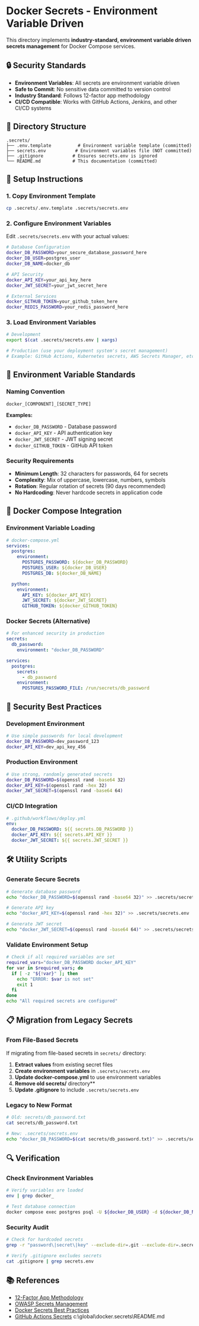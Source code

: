 # Docker Secrets - Environment Variable Driven

This directory implements **industry-standard, environment variable driven secrets management** for Docker Compose services.

## 🔒 Security Standards

- **Environment Variables**: All secrets are environment variable driven
- **Safe to Commit**: No sensitive data committed to version control
- **Industry Standard**: Follows 12-factor app methodology
- **CI/CD Compatible**: Works with GitHub Actions, Jenkins, and other CI/CD systems

## 📁 Directory Structure

```
.secrets/
├── .env.template          # Environment variable template (committed)
├── secrets.env           # Environment variables file (NOT committed)
├── .gitignore           # Ensures secrets.env is ignored
└── README.md            # This documentation (committed)
```

## 🚀 Setup Instructions

### 1. Copy Environment Template
```bash
cp .secrets/.env.template .secrets/secrets.env
```

### 2. Configure Environment Variables
Edit `.secrets/secrets.env` with your actual values:

```bash
# Database Configuration
docker_DB_PASSWORD=your_secure_database_password_here
docker_DB_USER=postgres_user
docker_DB_NAME=docker_db

# API Security
docker_API_KEY=your_api_key_here
docker_JWT_SECRET=your_jwt_secret_here

# External Services
docker_GITHUB_TOKEN=your_github_token_here
docker_REDIS_PASSWORD=your_redis_password_here
```

### 3. Load Environment Variables
```bash
# Development
export $(cat .secrets/secrets.env | xargs)

# Production (use your deployment system's secret management)
# Example: GitHub Actions, Kubernetes secrets, AWS Secrets Manager, etc.
```

## 🔧 Environment Variable Standards

### Naming Convention
```
docker_[COMPONENT]_[SECRET_TYPE]
```

**Examples:**
- `docker_DB_PASSWORD` - Database password
- `docker_API_KEY` - API authentication key
- `docker_JWT_SECRET` - JWT signing secret
- `docker_GITHUB_TOKEN` - GitHub API token

### Security Requirements
- **Minimum Length**: 32 characters for passwords, 64 for secrets
- **Complexity**: Mix of uppercase, lowercase, numbers, symbols
- **Rotation**: Regular rotation of secrets (90 days recommended)
- **No Hardcoding**: Never hardcode secrets in application code

## 🐳 Docker Compose Integration

### Environment Variable Loading
```yaml
# docker-compose.yml
services:
  postgres:
    environment:
      POSTGRES_PASSWORD: ${docker_DB_PASSWORD}
      POSTGRES_USER: ${docker_DB_USER}
      POSTGRES_DB: ${docker_DB_NAME}

  python:
    environment:
      API_KEY: ${docker_API_KEY}
      JWT_SECRET: ${docker_JWT_SECRET}
      GITHUB_TOKEN: ${docker_GITHUB_TOKEN}
```

### Docker Secrets (Alternative)
```yaml
# For enhanced security in production
secrets:
  db_password:
    environment: "docker_DB_PASSWORD"

services:
  postgres:
    secrets:
      - db_password
    environment:
      POSTGRES_PASSWORD_FILE: /run/secrets/db_password
```

## 🔐 Security Best Practices

### Development Environment
```bash
# Use simple passwords for local development
docker_DB_PASSWORD=dev_password_123
docker_API_KEY=dev_api_key_456
```

### Production Environment
```bash
# Use strong, randomly generated secrets
docker_DB_PASSWORD=$(openssl rand -base64 32)
docker_API_KEY=$(openssl rand -hex 32)
docker_JWT_SECRET=$(openssl rand -base64 64)
```

### CI/CD Integration
```yaml
# .github/workflows/deploy.yml
env:
  docker_DB_PASSWORD: ${{ secrets.DB_PASSWORD }}
  docker_API_KEY: ${{ secrets.API_KEY }}
  docker_JWT_SECRET: ${{ secrets.JWT_SECRET }}
```

## 🛠️ Utility Scripts

### Generate Secure Secrets
```bash
# Generate database password
echo "docker_DB_PASSWORD=$(openssl rand -base64 32)" >> .secrets/secrets.env

# Generate API key
echo "docker_API_KEY=$(openssl rand -hex 32)" >> .secrets/secrets.env

# Generate JWT secret
echo "docker_JWT_SECRET=$(openssl rand -base64 64)" >> .secrets/secrets.env
```

### Validate Environment Setup
```bash
# Check if all required variables are set
required_vars="docker_DB_PASSWORD docker_API_KEY"
for var in $required_vars; do
  if [ -z "${!var}" ]; then
    echo "ERROR: $var is not set"
    exit 1
  fi
done
echo "All required secrets are configured"
```

## 📋 Migration from Legacy Secrets

### From File-Based Secrets
If migrating from file-based secrets in `secrets/` directory:

1. **Extract values** from existing secret files
2. **Create environment variables** in `.secrets/secrets.env`
3. **Update docker-compose.yml** to use environment variables
4. **Remove old secrets/** directory**
5. **Update .gitignore** to include `.secrets/secrets.env`

### Legacy to New Format
```bash
# Old: secrets/db_password.txt
cat secrets/db_password.txt

# New: .secrets/secrets.env
echo "docker_DB_PASSWORD=$(cat secrets/db_password.txt)" >> .secrets/secrets.env
```

## 🔍 Verification

### Check Environment Variables
```bash
# Verify variables are loaded
env | grep docker_

# Test database connection
docker compose exec postgres psql -U ${docker_DB_USER} -d ${docker_DB_NAME}
```

### Security Audit
```bash
# Check for hardcoded secrets
grep -r "password\|secret\|key" --exclude-dir=.git --exclude-dir=.secrets .

# Verify .gitignore excludes secrets
cat .gitignore | grep secrets.env
```

## 📚 References

- [12-Factor App Methodology](https://12factor.net/config)
- [OWASP Secrets Management](https://owasp.org/www-project-cheat-sheets/cheatsheets/Secrets_Management_Cheat_Sheet.html)
- [Docker Secrets Best Practices](https://docs.docker.com/engine/swarm/secrets/)
- [GitHub Actions Secrets](https://docs.github.com/en/actions/security-guides/encrypted-secrets)</content>
<parameter name="filePath">c:\global\docker\.secrets\README.md